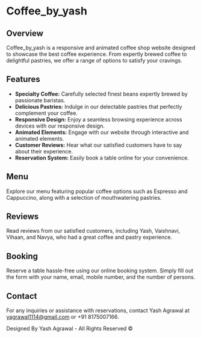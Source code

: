 # Coffee_by_yash

## Overview
Coffee_by_yash is a responsive and animated coffee shop website designed to showcase the best coffee experience. From expertly brewed coffee to delightful pastries, we offer a range of options to satisfy your cravings.

## Features
- **Specialty Coffee:** Carefully selected finest beans expertly brewed by passionate baristas.
- **Delicious Pastries:** Indulge in our delectable pastries that perfectly complement your coffee.
- **Responsive Design:** Enjoy a seamless browsing experience across devices with our responsive design.
- **Animated Elements:** Engage with our website through interactive and animated elements.
- **Customer Reviews:** Hear what our satisfied customers have to say about their experience.
- **Reservation System:** Easily book a table online for your convenience.

## Menu
Explore our menu featuring popular coffee options such as Espresso and Cappuccino, along with a selection of mouthwatering pastries.

## Reviews
Read reviews from our satisfied customers, including Yash, Vaishnavi, Vihaan, and Navya, who had a great coffee and pastry experience.

## Booking
Reserve a table hassle-free using our online booking system. Simply fill out the form with your name, email, mobile number, and the number of persons.

## Contact
For any inquiries or assistance with reservations, contact Yash Agrawal at yagrawal1114@gmail.com or +91 8175007166.

Designed By Yash Agrawal - All Rights Reserved ©
